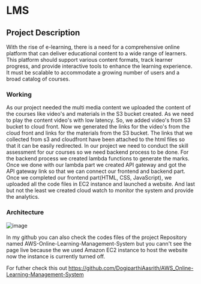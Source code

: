 # LMS

## Project Description
With the rise of e-learning, there is a need for a comprehensive online platform that can deliver educational content to a wide range of learners. This platform should support various content formats, track learner progress, and provide interactive tools to enhance the learning experience. It must be scalable to accommodate a growing number of users and a broad catalog of courses.

### Working 
As our project needed the multi media content we uploaded the content of the courses like video's and materials in the S3 bucket created. As we need to play the content video's with low latency. So, we added video's from S3 bucket to cloud front. Now we  generated the links for the video's from the cloud front and links for the materials from the S3 bucket. The links that we collected from s3 and cloudfront have been attached to the html files so that it can be easily redirected. In our project we need to conduct the skill assessment for our courses so we need backend process to be done. For the backend process we created  lambda functions to generate the marks. Once we done with our lambda part we created API gateway and got the API gateway link so that we can connect our frontend and backend part. Once we completed our frontend part(HTML, CSS, JavaScript), we uploaded all the code files in EC2 instance and launched a website. And last but not the least we created cloud watch to monitor the system and provide the analytics.

### Architecture
![image](https://github.com/user-attachments/assets/ba240614-cb0c-4c0b-b2ee-eaa211020fed)


In my github you can also check the codes files of the project Repository named AWS-Online-Learning-Management-System but you cann't see the page live because the we used Amazon EC2 instance to host the website now the instance is currently turned off.

For futher check this out https://github.com/DogiparthiAasrith/AWS_Online-Learning-Management-System
